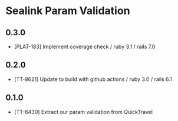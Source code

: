 # Sealink Param Validation

## 0.3.0

- [PLAT-183] Implement coverage check / ruby 3.1 / rails 7.0

## 0.2.0

- [TT-8621] Update to build with github actions / ruby 3.0 / rails 6.1

## 0.1.0

- [TT-6430] Extract our param validation from QuickTravel
